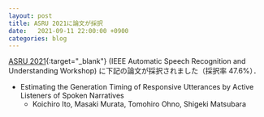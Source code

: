 ```yaml
---
layout: post
title: ASRU 2021に論文が採択
date:   2021-09-11 22:00:00 +0900
categories: blog
---
```


[ASRU 2021](https://asru2021.org/ "ASRU 2021"){:target="_blank"} (IEEE Automatic Speech Recognition and Understanding Workshop) に下記の論文が採択されました（採択率 47.6%）．
- Estimating the Generation Timing of Responsive Utterances by Active Listeners of Spoken Narratives
  - Koichiro Ito, Masaki Murata, Tomohiro Ohno, Shigeki Matsubara
